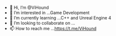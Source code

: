 - 👋 Hi, I’m @ViHound
- 👀 I’m interested in ...Game Development
- 🌱 I’m currently learning ...C++ and Unreal Engine 4
- 💞️ I’m looking to collaborate on ...
- 📫 How to reach me ...https://t.me/ViHound

<!---
ViHound/ViHound is a ✨ special ✨ repository because its `README.md` (this file) appears on your GitHub profile.
You can click the Preview link to take a look at your changes.
--->
